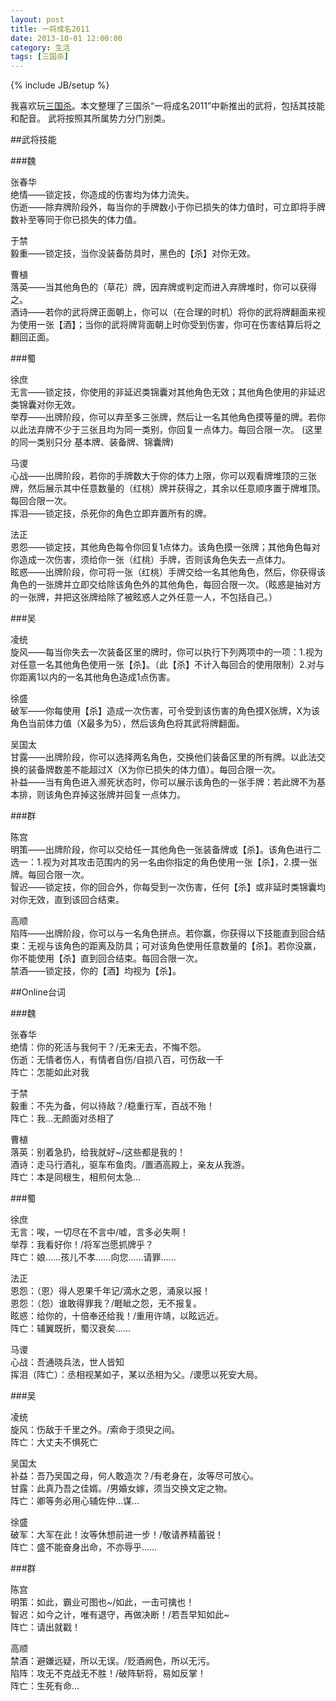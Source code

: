 ```yaml
---
layout: post
title: 一将成名2011
date: 2013-10-01 12:00:00
category: 生活
tags: [三国杀]
---
```

{% include JB/setup %}

我喜欢玩[三国杀](http://www.sanguosha.com)。本文整理了三国杀“一将成名2011”中新推出的武将，包括其技能和配音。
武将按照其所属势力分门别类。

<!--more-->

##武将技能

###魏  

张春华  
绝情——锁定技，你造成的伤害均为体力流失。  
伤逝——除弃牌阶段外，每当你的手牌数小于你已损失的体力值时，可立即将手牌数补至等同于你已损失的体力值。  

于禁  
毅重——锁定技，当你没装备防具时，黑色的【杀】对你无效。  

曹植  
落英——当其他角色的（草花）牌，因弃牌或判定而进入弃牌堆时，你可以获得之。  
酒诗——若你的武将牌正面朝上，你可以（在合理的时机）将你的武将牌翻面来视为使用一张【酒】；当你的武将牌背面朝上时你受到伤害，你可在伤害结算后将之翻回正面。  

###蜀

徐庶  
无言——锁定技，你使用的非延迟类锦囊对其他角色无效；其他角色使用的非延迟类锦囊对你无效。  
举荐——出牌阶段，你可以弃至多三张牌，然后让一名其他角色摸等量的牌。若你以此法弃牌不少于三张且均为同一类别，你回复一点体力。每回合限一次。 (这里的同一类别只分 基本牌、装备牌、锦囊牌)  

马谡  
心战——出牌阶段，若你的手牌数大于你的体力上限，你可以观看牌堆顶的三张牌，然后展示其中任意数量的（红桃）牌并获得之，其余以任意顺序置于牌堆顶。每回合限一次。  
挥泪——锁定技，杀死你的角色立即弃置所有的牌。  

法正  
恩怨——锁定技，其他角色每令你回复1点体力。该角色摸一张牌；其他角色每对你造成一次伤害，须给你一张（红桃）手牌，否则该角色失去一点体力。  
眩惑——出牌阶段，你可将一张（红桃）手牌交给一名其他角色，然后，你获得该角色的一张牌并立即交给除该角色外的其他角色，每回合限一次。（眩惑是抽对方的一张牌，并把这张牌给除了被眩惑人之外任意一人，不包括自己。）  

###吴

凌统  
旋风——每当你失去一次装备区里的牌时，你可以执行下列两项中的一项：1.视为对任意一名其他角色使用一张【杀】。（此【杀】不计入每回合的使用限制）2.对与你距离1以内的一名其他角色造成1点伤害。  

徐盛  
破军——你每使用【杀】造成一次伤害，可令受到该伤害的角色摸X张牌，X为该角色当前体力值（X最多为5），然后该角色将其武将牌翻面。  

吴国太  
甘露——出牌阶段，你可以选择两名角色，交换他们装备区里的所有牌。以此法交换的装备牌数差不能超过X（X为你已损失的体力值）。每回合限一次。  
补益——当有角色进入濒死状态时，你可以展示该角色的一张手牌：若此牌不为基本排，则该角色弃掉这张牌并回复一点体力。  

###群

陈宫  
明策——出牌阶段，你可以交给任一其他角色一张装备牌或【杀】。该角色进行二选一：1.视为对其攻击范围内的另一名由你指定的角色使用一张【杀】，2.摸一张牌。每回合限一次。  
智迟——锁定技，你的回合外，你每受到一次伤害，任何【杀】或非延时类锦囊均对你无效，直到该回合结束。  

高顺  
陷阵——出牌阶段，你可以与一名角色拼点。若你赢，你获得以下技能直到回合结束：无视与该角色的距离及防具；可对该角色使用任意数量的【杀】。若你没赢，你不能使用【杀】直到回合结束。每回合限一次。  
禁酒——锁定技，你的【酒】均视为【杀】。  

##Online台词

###魏

张春华  
绝情：你的死活与我何干？/无来无去，不悔不怨。  
伤逝：无情者伤人，有情者自伤/自损八百，可伤敌一千  
阵亡：怎能如此对我  

于禁  
毅重：不先为备，何以待敌？/稳重行军，百战不殆！  
阵亡：我...无颜面对丞相了  

曹植  
落英：别着急扔，给我就好~/这些都是我的！  
酒诗：走马行酒礼，驱车布鱼肉。/置酒高殿上，亲友从我游。  
阵亡：本是同根生，相煎何太急…  
  
###蜀

徐庶  
无言：唉，一切尽在不言中/嘘，言多必失啊！  
举荐：我看好你！/将军岂愿抓牌乎？  
阵亡：娘……孩儿不孝……向您……请罪……  

法正  
恩怨：（恩）得人恩果千年记/滴水之恩，涌泉以报！  
恩怨：（怨）谁敢得罪我？/睚眦之怨，无不报复。  
眩惑：给你的，十倍奉还给我！/重用许靖，以眩远近。  
阵亡：辅翼既折，蜀汉衰矣……  

马谡  
心战：吾通晓兵法，世人皆知  
挥泪（阵亡）：丞相视某如子，某以丞相为父。/谡愿以死安大局。  

###吴

凌统  
旋风：伤敌于千里之外。/索命于须臾之间。  
阵亡：大丈夫不惧死亡  

吴国太  
补益：吾乃吴国之母，何人敢造次？/有老身在，汝等尽可放心。  
甘露：此真乃吾之佳婿。/男婚女嫁，须当交换文定之物。  
阵亡：卿等务必用心辅佐仲…谋…  

徐盛  
破军：大军在此！汝等休想前进一步！/敬请养精蓄锐！  
阵亡：盛不能奋身出命，不亦辱乎……  

###群

陈宫  
明策：如此，霸业可图也~/如此，一击可擒也！  
智迟：如今之计，唯有退守，再做决断！/若吾早知如此~  
阵亡：请出就戳！  

高顺  
禁酒：避嫌远疑，所以无误。/贬酒阙色，所以无污。  
陷阵：攻无不克战无不胜！/破阵斩将，易如反掌！  
阵亡：生死有命…  
